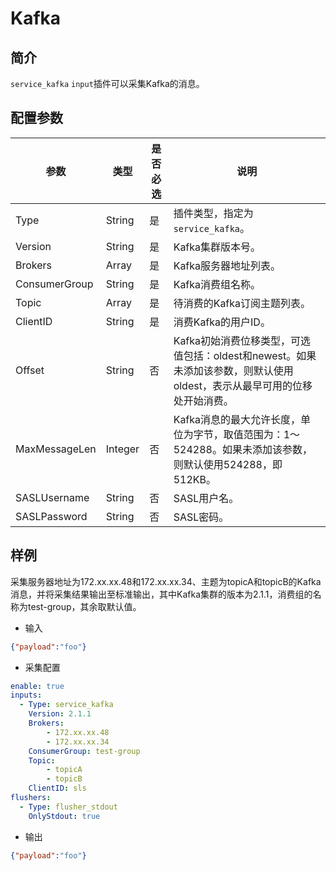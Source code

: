 # Kafka

## 简介

`service_kafka` `input`插件可以采集Kafka的消息。

## 配置参数

| 参数 | 类型 | 是否必选 | 说明 |
| --- | --- | --- | --- |
| Type | String | 是 | 插件类型，指定为`service_kafka`。 |
| Version | String | 是 | Kafka集群版本号。 |
| Brokers | Array | 是 | Kafka服务器地址列表。 |
| ConsumerGroup | String | 是 | Kafka消费组名称。 |
| Topic | Array | 是 | 待消费的Kafka订阅主题列表。 |
| ClientID | String | 是 | 消费Kafka的用户ID。 |
| Offset | String | 否 | Kafka初始消费位移类型，可选值包括：oldest和newest。如果未添加该参数，则默认使用oldest，表示从最早可用的位移处开始消费。 |
| MaxMessageLen | Integer | 否 | Kafka消息的最大允许长度，单位为字节，取值范围为：1～524288。如果未添加该参数，则默认使用524288，即512KB。 |
| SASLUsername | String | 否 | SASL用户名。 |
| SASLPassword | String | 否 | SASL密码。 |

## 样例

采集服务器地址为172.xx.xx.48和172.xx.xx.34、主题为topicA和topicB的Kafka消息，并将采集结果输出至标准输出，其中Kafka集群的版本为2.1.1，消费组的名称为test-group，其余取默认值。

* 输入

```json
{"payload":"foo"}
```

* 采集配置

```yaml
enable: true
inputs:
  - Type: service_kafka
    Version: 2.1.1
    Brokers: 
        - 172.xx.xx.48
        - 172.xx.xx.34
    ConsumerGroup: test-group
    Topic:
        - topicA
        - topicB
    ClientID: sls
flushers:
  - Type: flusher_stdout
    OnlyStdout: true  
```

* 输出

```json
{"payload":"foo"}
```
